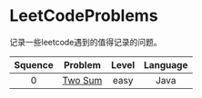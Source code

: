 # LeetCodeProblems
记录一些leetcode遇到的值得记录的问题。

| Squence | Problem  | Level  | Language  |
|:-------:|:--------:|:------:|:---------:|
|0|[Two Sum](https://github.com/Makichen/LeetCodeProblems/blob/master/TwoSum.java)|easy|Java|
